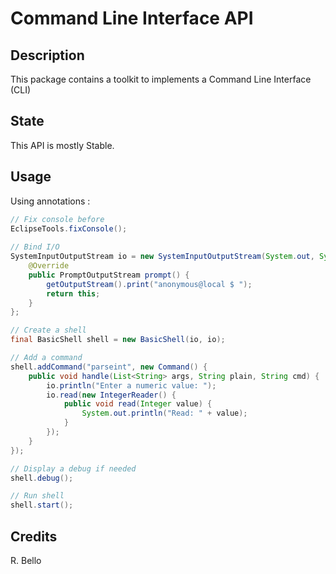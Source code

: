 # Command Line Interface API

## Description

This package contains a toolkit to implements a Command Line Interface (CLI)

## State

This API is mostly Stable.

## Usage

Using annotations :

```java
// Fix console before
EclipseTools.fixConsole();
		
// Bind I/O
SystemInputOutputStream io = new SystemInputOutputStream(System.out, System.err, System.in) {
	@Override
	public PromptOutputStream prompt() {
		getOutputStream().print("anonymous@local $ ");
		return this;
	}
};

// Create a shell
final BasicShell shell = new BasicShell(io, io);

// Add a command
shell.addCommand("parseint", new Command() {
	public void handle(List<String> args, String plain, String cmd) {
		io.println("Enter a numeric value: ");
		io.read(new IntegerReader() {
			public void read(Integer value) {
				System.out.println("Read: " + value);
			}
		});
	}
});

// Display a debug if needed
shell.debug();

// Run shell
shell.start();
```

## Credits

R. Bello